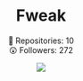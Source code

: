 <h1 align="center"> Fweak </h1>
<p align="center">
  📝  Repositories: 10<br>
  😲  Followers: 272<br>
</p>

<p align="center">
 <img src="https://spotify-github-profile.vercel.app/api/view?uid=sbnh29wynv64zny3f7a6t7feo&cover_image=true&theme=novatorem&bar_color=000000&bar_color_cover=false"/>
</p>